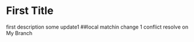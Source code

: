 # First Title 
first description
some update1
##local matchin change 1
conflict resolve
on My Branch